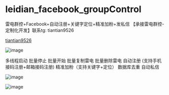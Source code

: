 # leidian_facebook_groupControl
雷电群控+Facebook+自动注册+关键字定位+精准加粉+发私信 【承接雷电群控-定制化开发】联系tg: tiantian9526

[tiantian9526](https://t.me/tiantian9526)

![image](https://github.com/tiantian952/leidian_facebook_groupControl/assets/164308410/cc91798e-c5da-40f6-a877-f7d1d6ce55e8)


多线程启动
批量停止
批量开始
批量复制雷电
批量删除雷电
自动注册 (支持手机接码注册+邮箱接码注册)
精准加粉（支持关键字+定位）
数据库去重
自动私信

![image](https://github.com/tiantian952/leidian_facebook_groupControl/assets/164308410/7788897b-d692-41f5-9f6f-2ad4a2ba6fff)

![image](https://github.com/tiantian952/leidian_facebook_groupControl/assets/164308410/df9b7e3c-c336-43be-a747-48d11c7afcc2)

